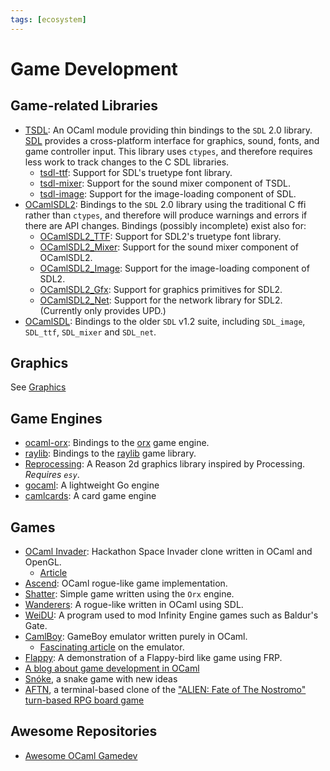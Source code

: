 ```yaml
---
tags: [ecosystem]
---
```


# Game Development

## Game-related Libraries

* [TSDL](http://erratique.ch/software/tsdl):
An OCaml module providing thin bindings to the `SDL` 2.0 library.
[SDL](https://www.libsdl.org/) provides a cross-platform interface for graphics,
sound, fonts, and game controller input.
This library uses `ctypes`,
and therefore requires less work to track changes to the C SDL libraries.
  * [tsdl-ttf](https://github.com/sanette/tsdl-ttf):
  Support for SDL's truetype font library.
  * [tsdl-mixer](https://github.com/sanette/tsdl-mixer):
  Support for the sound mixer component of TSDL.
  * [tsdl-image](https://github.com/sanette/tsdl-image):
  Support for the image-loading component of SDL.
* [OCamlSDL2](https://github.com/fccm/OCamlSDL2):
Bindings to the `SDL` 2.0 library using the traditional C ffi rather than `ctypes`,
and therefore will produce warnings and errors if there are API changes.
Bindings (possibly incomplete) exist also for:
  * [OCamlSDL2_TTF](https://github.com/fccm/OCamlSDL2_TTF):
  Support for SDL2's truetype font library.
  * [OCamlSDL2_Mixer](https://github.com/fccm/OCamlSDL2_Mixer):
  Support for the sound mixer component of OCamlSDL2.
  * [OCamlSDL2_Image](https://github.com/fccm/OCamlSDL2_Image):
  Support for the image-loading component of SDL2.
  * [OCamlSDL2_Gfx](https://github.com/fccm/OCamlSDL2_Gfx):
  Support for graphics primitives for SDL2.
  * [OCamlSDL2_Net](https://github.com/fccm/OCamlSDL2_Net):
  Support for the network library for SDL2. (Currently only provides UPD.)
* [OCamlSDL](http://ocamlsdl.sourceforge.net/home.html):
Bindings to the older `SDL` v1.2 suite,
including `SDL_image`, `SDL_ttf`, `SDL_mixer` and `SDL_net`.

## Graphics
See [Graphics](graphics.md)

## Game Engines

* [ocaml-orx](https://github.com/orx/ocaml-orx):
Bindings to the [orx](https://orx-project.org/) game engine.
* [raylib](https://github.com/tjammer/raylib-ocaml):
Bindings to the [raylib](https://www.raylib.com/) game library.
* [Reprocessing](https://github.com/Schmavery/reprocessing):
A Reason 2d graphics library inspired by Processing.
*Requires `esy`*.
* [gocaml](https://github.com/CharlesAverill/gocaml/): A lightweight Go engine
* [camlcards](https://github.com/CharlesAverill/camlcards/): A card game engine

## Games

* [OCaml Invader](https://github.com/marmelab/ocaml-invader):
Hackathon Space Invader clone written in OCaml and OpenGL.
    * [Article](https://marmelab.com/blog/2020/02/21/ocaml-and-opengl-in-practice.html)
* [Ascend](https://github.com/m-laniakea/ascend):
OCaml rogue-like game implementation.
* [Shatter](https://github.com/hcarty/shatter):
Simple game written using the `Orx` engine.
* [Wanderers](https://github.com/a-nikolaev/wanderers):
A rogue-like written in OCaml using SDL.
* [WeiDU](https://github.com/WeiDUorg/weidu):
A program used to mod Infinity Engine games such as Baldur's Gate.
* [CamlBoy](https://github.com/linoscope/CAMLBOY/):
GameBoy emulator written purely in OCaml.
  * [Fascinating article](https://linoscope.github.io/writing-a-game-boy-emulator-in-ocaml/#gadts-to-the-rescue) on the emulator.
* [Flappy](https://github.com/rand00/flappy):
A demonstration of a Flappy-bird like game using FRP.
* [A blog about game development in OCaml](http://cranialburnout.blogspot.ca/)
* [Snóke](https://github.com/sanette/snoke), a snake game with new ideas
* [AFTN](https://github.com/CharlesAverill/aftn.ml), a terminal-based clone of the ["ALIEN: Fate of The Nostromo" turn-based RPG board game](https://boardgamegeek.com/boardgame/332321/alien-fate-nostromo)

## Awesome Repositories

* [Awesome OCaml Gamedev](https://github.com/fccm/awesome-gamedev-ocaml)
